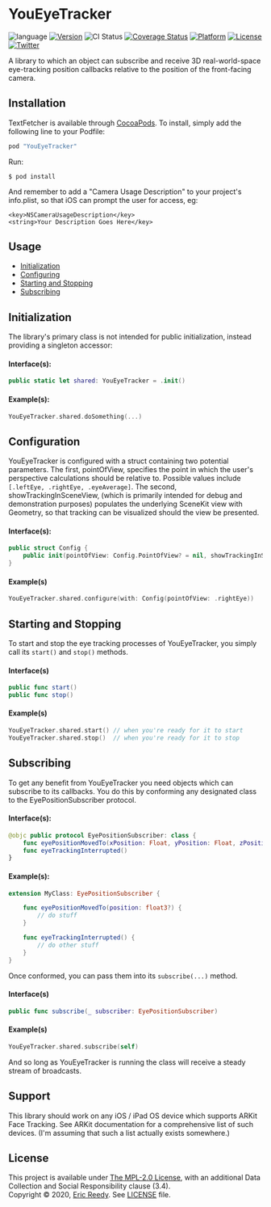  # YouEyeTracker
 
![language](https://img.shields.io/badge/language-swift-orange.svg)
[![Version](https://img.shields.io/cocoapods/v/YouEyeTracker.svg?style=flat)](http://cocoapods.org/pods/YouEyeTracker)
![CI Status](https://img.shields.io/badge/build-passing-success.svg)
[![Coverage Status](https://img.shields.io/badge/coverage-98.6%25-success.svg)](https://github.com/MREdigital/YouEyeTracker)
[![Platform](https://img.shields.io/cocoapods/p/YouEyeTracker.svg?style=flat)](http://cocoapods.org/pods/YouEyeTracker)
[![License](https://img.shields.io/cocoapods/l/YouEyeTracker.svg?style=flat)](http://cocoapods.org/pods/YouEyeTracker)
[![Twitter](https://img.shields.io/badge/twitter-@ericreedy-blue.svg)](http://twitter.com/ericreedy)


A library to which an object can subscribe and receive 3D real-world-space eye-tracking position callbacks relative to the position of the front-facing camera.

## Installation

TextFetcher is available through [CocoaPods](http://cocoapods.org). To install, simply add the following line to your Podfile:

```ruby
pod "YouEyeTracker"
```

Run:

`$ pod install`

And remember to add a "Camera Usage Description" to your project's info.plist, so that iOS can prompt the user for access, eg:

    <key>NSCameraUsageDescription</key>
    <string>Your Description Goes Here</key>
    
## Usage

- [Initialization](#Initialization)
- [Configuring](#Configuring)
- [Starting and Stopping](#Starting-and-Stopping)
- [Subscribing](#Subscribing)

## Initialization

The library's primary class is not intended for public initialization, instead providing a singleton accessor:

#### Interface(s):

```swift
public static let shared: YouEyeTracker = .init()
```

#### Example(s):

```swift
YouEyeTracker.shared.doSomething(...)
```

## Configuration

YouEyeTracker is configured with a struct containing two potential parameters.  The first, pointOfView, specifies the point in which the user's perspective calculations should be relative to.  Possible values include `[.leftEye, .rightEye, .eyeAverage]`.  The second, showTrackingInSceneView, (which is primarily intended for debug and demonstration purposes) populates the underlying SceneKit view with Geometry, so that tracking can be visualized should the view be presented.

#### Interface(s):

```swift
public struct Config {
    public init(pointOfView: Config.PointOfView? = nil, showTrackingInSceneView: Bool = false)
}
```

#### Example(s)

```swift
YouEyeTracker.shared.configure(with: Config(pointOfView: .rightEye))
```
    
## Starting and Stopping
    
To start and stop the eye tracking processes of YouEyeTracker, you simply call its `start()` and `stop()` methods.

#### Interface(s)

```swift
public func start()
public func stop()
```

#### Example(s)

```swift
YouEyeTracker.shared.start() // when you're ready for it to start
YouEyeTracker.shared.stop()  // when you're ready for it to stop
```
    
## Subscribing

To get any benefit from YouEyeTracker you need objects which can subscribe to its callbacks.  You do this by conforming any designated class to the EyePositionSubscriber protocol.

#### Interface(s):

```swift
@objc public protocol EyePositionSubscriber: class {
    func eyePositionMovedTo(xPosition: Float, yPosition: Float, zPosition: Float)
    func eyeTrackingInterrupted()
}
```

#### Example(s):

```swift
extension MyClass: EyePositionSubscriber {

    func eyePositionMovedTo(position: float3?) {
        // do stuff
    }

    func eyeTrackingInterrupted() {
        // do other stuff
    }
}
```

Once conformed, you can pass them into its `subscribe(...)` method.

#### Interface(s)

```swift
public func subscribe(_ subscriber: EyePositionSubscriber)
```

#### Example(s)

```swift
YouEyeTracker.shared.subscribe(self)
```

And so long as YouEyeTracker is running the class will receive a steady stream of broadcasts.

## Support

This library should work on any iOS / iPad OS device which supports ARKit Face Tracking.  See ARKit documentation for a comprehensive list of such devices.  (I'm assuming that such a list actually exists somewhere.)

## License

This project is available under [The MPL-2.0 License](https://www.mozilla.org/en-US/MPL/2.0/), with an additional Data Collection and Social Responsibility clause (3.4).  
Copyright © 2020, [Eric Reedy](mailto:eric@madcapstudios.com). See [LICENSE](LICENSE) file.
